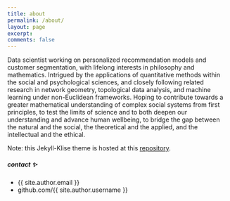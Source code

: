 ```yaml
---
title: about
permalink: /about/
layout: page
excerpt: 
comments: false
---
```


Data scientist working on personalized recommendation models and customer segmentation, with lifelong interests in philosophy and mathematics. Intrigued by the applications of quantitative methods within the social and psychological sciences, and closely following related research in network geometry, topological data analysis, and machine learning under non-Euclidean frameworks. Hoping to contribute towards a greater mathematical understanding of complex social systems from first principles, to test the limits of science and to both deepen our understanding and advance human wellbeing, to bridge the gap between the natural and the social, the theoretical and the applied, and the intellectual and the ethical.


Note: this Jekyll-Klise theme is hosted at this [repository](http://github.com/piharpi/jekyll-klise/issues/new).

##### contact ✨

- {{ site.author.email }}
- github.com/{{ site.author.username }}
